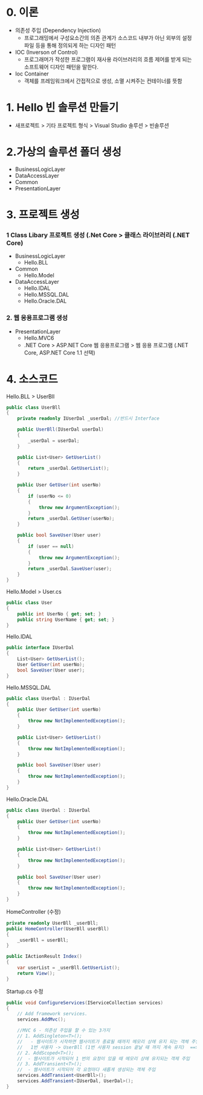 # 0. 이론
- 의존성 주입 (Dependency Injection)
  - 프로그래밍에서 구성요소간의 의존 관계가 소스코드 내부가 아닌 외부의 설정파일 등을 통해 정의되게 하는 디자인 패턴
- IOC (Inverson of Control)
  - 프로그래머가 작성한 프로그램이 재사용 라이브러리의 흐름 제어를 받게 되는 소프트웨어 디자인 패턴을 말한다.  
- Ioc Container
   - 객체를 프레임워크에서 간접적으로 생성, 소멸 시켜주는 컨테이너를 뜻함

# 1. Hello 빈 솔루션 만들기
  - 새프로젝트 > 기타 프로젝트 형식 > Visual Studio 솔루션 > 빈솔루션
  
# 2.가상의 솔루션 폴더 생성
  - BusinessLogicLayer
  - DataAccessLayer
  - Common
  - PresentationLayer

# 3. 프로젝트 생성
### 1  Class Libary 프로젝트 생성 (.Net Core > 클래스 라이브러리 (.NET Core)
  - BusinessLogicLayer
    - Hello.BLL
  - Common
    - Hello.Model
  - DataAccessLayer
    - Hello.IDAL
    - Hello.MSSQL.DAL
    - Hello.Oracle.DAL    

### 2. 웹 응용프로그램 생성
  - PresentationLayer
    - Hello.MVC6
    - .NET Core > ASP.NET Core 웹 응용프로그램 > 웹 응용 프로그램 (.NET Core, ASP.NET Core 1.1 선택)
 
# 4. 소스코드
Hello.BLL > UserBll
```C#
public class UserBll
{
    private readonly IUserDal _userDal; //반드시 Interface

    public UserBll(IUserDal userDal)
    {
        _userDal = userDal;
    }

    public List<User> GetUserList()
    {
        return _userDal.GetUserList();
    }

    public User GetUser(int userNo)
    {
        if (userNo <= 0)
        {
            throw new ArgumentException();
        }
        return _userDal.GetUser(userNo);
    }

    public bool SaveUser(User user)
    {
        if (user == null)
        {
            throw new ArgumentException();
        }
        return _userDal.SaveUser(user);
    }
}
```

Hello.Model > User.cs
```C#
public class User
{
    public int UserNo { get; set; }
    public string UserName { get; set; }
}
```
Hello.IDAL
```C#
public interface IUserDal
{
    List<User> GetUserList();
    User GetUser(int userNo);
    bool SaveUser(User user);
}
```
Hello.MSSQL.DAL
```C#
public class UserDal : IUserDal
{
    public User GetUser(int userNo)
    {
        throw new NotImplementedException();
    }

    public List<User> GetUserList()
    {
        throw new NotImplementedException();
    }

    public bool SaveUser(User user)
    {
        throw new NotImplementedException();
    }
}
```
Hello.Oracle.DAL
```C#
public class UserDal : IUserDal
{
    public User GetUser(int userNo)
    {
        throw new NotImplementedException();
    }

    public List<User> GetUserList()
    {
        throw new NotImplementedException();
    }

    public bool SaveUser(User user)
    {
        throw new NotImplementedException();
    }
}
```

HomeController (수정)
```C#
private readonly UserBll _userBll;
public HomeController(UserBll userBll)
{
    _userBll = userBll;
}

public IActionResult Index()
{
    var userList = _userBll.GetUserList();
    return View();
}
```

Startup.cs 수정
```C#
public void ConfigureServices(IServiceCollection services)
{
    // Add framework services.
    services.AddMvc();

    //MVC 6 - 의존성 주입을 할 수 있는 3가지
    // 1. AddSingleton<T>();
    //   - 웹사이트가 시작하면 웹사이트가 종료될 때까지 메모리 상에 유지 되는 객체 주입
    //   1번 사용자 -> UserBll (1번 사용자 session 끝날 때 까지 계속 유지)  ==> 맞나?
    // 2. AddScoped<T>();
    //  - 웹사이트가 시작되어 1 번의 요청이 있을 때 메모리 상에 유지되는 객제 주입
    // 3. AddTransient<T>();
    //  - 웹사이트가 시작되어 각 요청마다 새롭게 생성되는 객체 주입
    services.AddTransient<UserBll>();
    services.AddTransient<IUserDal, UserDal>();
}
```
